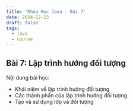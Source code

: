 ```yaml
---
title: 'Khóa Học Java - Bài 7'
date: 2024-12-23
draft: false
tags:
  - java
  - course
---
```


## Bài 7: Lập trình hướng đối tượng

Nội dung bài học:
- Khái niệm về lập trình hướng đối tượng
- Các thành phần của lập trình hướng đối tượng
- Tạo và sử dụng lớp và đối tượng